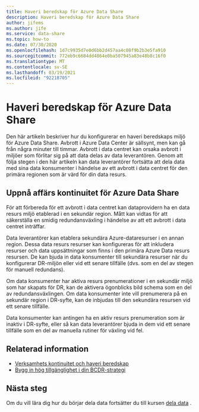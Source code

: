 ```yaml
---
title: Haveri beredskap för Azure Data Share
description: Haveri beredskap för Azure Data Share
author: jifems
ms.author: jife
ms.service: data-share
ms.topic: how-to
ms.date: 07/30/2020
ms.openlocfilehash: 1d7c9935d7e0d6bb2d457aa4c08f9b2b3e5fa910
ms.sourcegitcommit: 772eb9c6684dd4864e0ba507945a83e48b8c16f0
ms.translationtype: MT
ms.contentlocale: sv-SE
ms.lasthandoff: 03/19/2021
ms.locfileid: "92218705"
---
```

# <a name="disaster-recovery-for-azure-data-share"></a>Haveri beredskap för Azure Data Share

Den här artikeln beskriver hur du konfigurerar en haveri beredskaps miljö för Azure Data Share. Avbrott i Azure Data Center är sällsynt, men kan gå från några minuter till timmar. Avbrott i data centret kan orsaka avbrott i miljöer som förlitar sig på att data delas av data leverantören. Genom att följa stegen i den här artikeln kan data leverantörer fortsätta att dela data med sina data konsumenter i händelse av ett avbrott i data centret för den primära regionen som är värd för din data resurs. 

## <a name="achieving-business-continuity-for-azure-data-share"></a>Uppnå affärs kontinuitet för Azure Data Share

För att förbereda för ett avbrott i data centret kan dataprovidern ha en data resurs miljö etablerad i en sekundär region. Mått kan vidtas för att säkerställa en smidig redundansväxling i händelse av att ett avbrott i data centret inträffar. 

Data leverantörer kan etablera sekundära Azure-dataresurser i en annan region. Dessa data resurs resurser kan konfigureras för att inkludera resurser och data uppsättningar som finns i den primära Azure Data resurs resursen. De kan bjuda in data konsumenter till sekundära resurser när du konfigurerar DR-miljön eller vid ett senare tillfälle (dvs. som en del av stegen för manuell redundans).

Om data konsumenter har aktiva resurs prenumerationer i en sekundär miljö som har skapats för DR, kan de aktivera ögonblicks bild schema som en del av redundansväxlingen. Om data konsumenter inte vill prenumerera på en sekundär region i DR-syfte, kan de inbjudas till den sekundära resursen vid ett senare tillfälle. 

Data konsumenter kan antingen ha en aktiv resurs prenumeration som är inaktiv i DR-syfte, eller så kan data leverantörer bjuda in dem vid ett senare tillfälle som en del av manuella rutiner för växling vid fel. 

## <a name="related-information"></a>Relaterad information

- [Verksamhets kontinuitet och haveri beredskap](../best-practices-availability-paired-regions.md)
- [Bygg in hög tillgänglighet i din BCDR-strategi](/azure/architecture/solution-ideas/articles/build-high-availability-into-your-bcdr-strategy)

## <a name="next-steps"></a>Nästa steg

Om du vill lära dig hur du börjar dela data fortsätter du till kursen [dela data](share-your-data.md) .